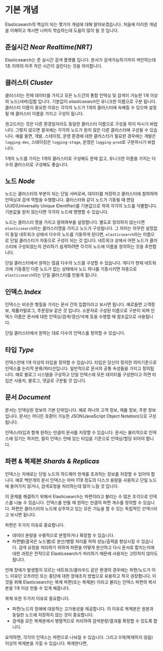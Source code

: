 # 기본 개념
Elasticsearch의 핵심이 되는 몇가지 개념에 대해 알아보겠습니다. 처음에 이러한 개념을 이해하고 계시면 나머지 학습하는데 도움이 많이 될 것 입니다.

## 준실시간 *Near Realtime(NRT)*
Elasticsearch는 준 실시간 검색 플랫폼 입니다. 문서가 검색가능하기까지 색인하는데 1초 이하의 아주 작은 시간이 걸린다는 것을 의미합니다.

## 클러스터 *Cluster*
클러스터는 전체 데이터를 가지고 모든 노드간의 통합 인덱싱 및 검색이 가능한 1개 이상의 노드(서버)집합 입니다. 기본값이 *elasticsearch*인 유니크한 이름으로 구분 됩니다. 클러스터 이름이 중요한 이유는 각각의 노드가 1개의 클러스터에 속해질 수 있으며 설정될 때 클러스터 이름을 가지고 구성이 됩니다.

권고드리는 것은 다른 환경일지라도 동일한 클러스터 이름으로 구성을 하지 마시기 바랍니다. 그렇지 않으면 결국에는 각각의 노드가 원치 않은 다른 클러스터에 구성될 수 있습니다. 예를 들면, 개발, 스테이징, 운영 환경에 대한 클러스터가 필요한 경우에는 개발은 ```logging-dev```, 스테이징은 ```logging-stage```, 운영은 ```logging-prod```로 구분하시기 바랍니다.

1개의 노드를 가지는 1개의 클러스터로 구성해도 문제 없고, 유니크한 이름을 가지는 다수의 클러스터로 구성해도 좋습니다.

## 노드 *Node*
노드는 클러스터의 부분이 되는 단일 서버로써, 데이터를 저장하고 클러스터에 참여하여 인덱싱과 검색 역할을 수행합니다. 클러스터와 같이 노드가 기동될 때 랜덤 UUID(Universally Unique IDentifier)를 기본값으로 하여 각각의 노드를 식별합니다. 기본값을 원치 않는다면 각각의 노드에 명명할 수 있습니다.

노드는 클러스터 명을 가지고 참여여부를 설정합니다. 별도로 정의하지 않는다면 ```elasticsearch```라는 클러스터명을 가지고 노드가 구성됩니다. 그 의미는 아무런 설정없이 동일 네트워크 상에서 다수의 노드를 기동하게 된다면, ```elasticsearch```라는 이름으로 단일 클러스터가 자동으로 구성이 되는 것 입니다. 네트워크 상에서 어떤 노드가 클러스터에 구성되었는지 관리하기 쉽게하려면 각각의 노드에 이름을 정의하는 것을 추천합니다.

단일 클러스터에서 원하는 많큼 다수의 노드를 구성할 수 있습니다. 게다가 현재 네트워크에 기동중인 다른 노드가 없는 상태에서 노드 하나를 기동시키면 자동으로 ```elasticsearch```라는 단일 클러스터를 만들게 됩니다.
## 인덱스 *Index*
인덱스는 비슷한 형질을 가지는 문서 간의 집합이라고 보시면 됩니다. 예로들면 고객정보, 제품카탈로그, 주문정보 같은 것 입니다. 소문자로 구성된 이름으로 구분이 되며 인덱스 이름은 문서에 대한 인덱싱/검색/갱신/삭제 등을 수행할 때 참조값으로 사용됩니다.

단일 클러스터에서 원하는 대로 다수의 인덱스를 정의할 수 있습니다.
## 타입 *Type*
인덱스안에 1개 이상의 타입을 정의할 수 있습니다. 타입은 당신이 정의한 의미기준으로 인덱스를 논리적 분류/파티션입니다. 일반적으로 문서의 공통 속성들을 가지고 정의됩니다. 예로 블로그 시스템을 구성하고 단일 인덱스에 모든 데이터를 구성한다고 하면 타입은 사용자, 블로그, 댓글로 구분될 것 입니다.
## 문서 *Document*
문서는 인덱싱된 정보의 기본 단위입니다. 예로 하나의 고객 정보, 제품 정보, 주문 정보 입니다. 문서는 어디든 호환이 가능한 JSON(JavaScript Object Notation)으로 구성됩니다.

인덱스/타입과 함께 원하는 만큼의 문서를 저장할 수 있습니다. 문서는 물리적으로 인덱스에 있기는 하지만, 필히 인덱스 안에 있는 타입을 기준으로 인덱싱/할당 되어야 합니다. 
## 파편 & 복제본 *Shards & Replicas*
인덱스는 자체로는 단일 노드의 하드웨어 한계를 초과하는 정보를 저장할 수 있어야 합니다. 예로 백만개의 문서 인덱스는 아마 1TB 정도의 디스크 용량을 사용하고 단일 노드에 들어가지 않거나, 검색요청을 처리하는데 많이 느릴 것 입니다.

이 문제를 해결하기 위해서 Elasticsearch는 파편이라고 불리는 수 많은 조각으로 인덱스를 나눌 수 있습니다. 인덱스를 만들 때 원하는 만큼의 파편 개수를 정의할 수 있습니다. 파편은 클러스터의 노드에 상주하고 있는 모든 기능을 할 수 있는 독립적인 *인덱스*라고 보시면 됩니다.

파편은 두가지 이유로 중요합니다.
* 데이터 분량을 수평적으로 분할하거나 확장할 수 있습니다.
* 파편별(결국은 노드별)로 분산/병렬 처리를 하여 성능/출력을 향상시킬 수 있습니다.
검색 요청을 처리하기 위하여 파편을 어떻게 분산하고 다시 문서로 합치는지에 대한 과정은 전적으로 Elasticsearch가 처리하기 때문에 사용자는 고민하지 않아도 됩니다.

언제 장애가 발생할지 모르는 네트워크/클라우드 같은 환경의 경우에는 파편/노드가 어느 이유던 오프라인 또는 중단에 대한 장애조치 방법으로 유용하고 적극 권장합니다. 이것을 위해 Elasticsearch는 복제 파편(또는 복제본) 이라고 불리는 인덱스 파편의 복사본을 1개 이상 만들 수 있게 해줍니다.

복제 또한 두가지 이유로 중요합니다.
* 파편/노드의 장애에 대응하는 고가용성을 제공합니다. 이 이유로 복제본은 원본과 동일한 노드에 저장하지 않는 것이 중요합니다.
* 검색을 모든 복제본에서 병렬적으로 처리하여 검색분량/결과를 확장할 수 있도록 합니다.

요약하면, 각각의 인덱스는 파편으로 나눠질 수 있습니다. 그리고 0개(복제하지 않음) 이상의 복제본을 가질 수 있습니다. 복제한다면,  



